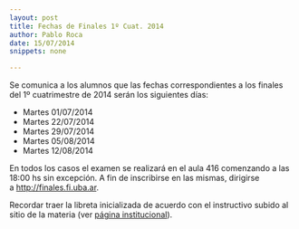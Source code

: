 ```yaml
---
layout: post
title: Fechas de Finales 1º Cuat. 2014
author: Pablo Roca
date: 15/07/2014
snippets: none

---
```

<div class="entry-content">
						<p>Se comunica a los alumnos que las fechas correspondientes a los finales del 1º cuatrimestre de 2014 serán los&nbsp;siguientes días:</p>
<ul>
<li>Martes 01/07/2014</li>
<li>Martes 22/07/2014</li>
<li>Martes 29/07/2014</li>
<li>Martes 05/08/2014</li>
<li>Martes 12/08/2014</li>
</ul>
<p>En todos los casos el examen se realizará en el aula 416 comenzando a las 18:00 hs sin excepción. A fin de inscribirse en las mismas, dirigirse a&nbsp;<a href="http://finales.fi.uba.ar">http://finales.fi.uba.ar</a>.</p>
<p>Recordar traer la libreta inicializada de acuerdo con el instructivo subido al sitio de la materia (ver <a title="Institucional" href="/1985/10/25/Institucional.html">página institucional</a>).</p>
											</div>
